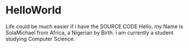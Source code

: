 # HelloWorld
Life could be much easier if i have the SOURCE CODE
Hello, my Name is SolaMichael from Africa, a Nigerian by Birth. i am currently a student studying Computer Science.
